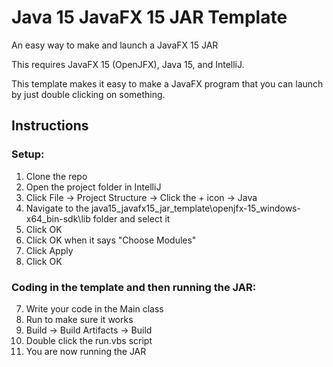 # Java 15 JavaFX 15 JAR Template

An easy way to make and launch a JavaFX 15 JAR

This requires JavaFX 15 (OpenJFX), Java 15, and IntelliJ.

This template makes it easy to make a JavaFX program that you can launch by just double clicking on something.

## Instructions

### Setup:

1. Clone the repo
2. Open the project folder in IntelliJ
3. Click File -> Project Structure -> Click the + icon -> Java
4. Navigate to the java15_javafx15_jar_template\openjfx-15_windows-x64_bin-sdk\lib folder and select it
5. Click OK
6. Click OK when it says "Choose Modules"
7. Click Apply
8. Click OK

### Coding in the template and then running the JAR:

7. Write your code in the Main class
8. Run to make sure it works
9. Build -> Build Artifacts -> Build
10. Double click the run.vbs script
11. You are now running the JAR

